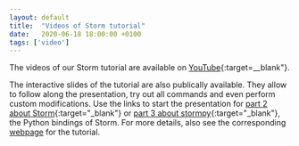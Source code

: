 ```yaml
---
layout: default
title:  "Videos of Storm tutorial"
date:   2020-06-18 18:00:00 +0100
tags: ['video']
---
```


The videos of our Storm tutorial are available on [YouTube](https://www.youtube.com/watch?v=TTfSZGiCQ3I&list=PLtEtbVzif4eg7c76bOzyreJvNVgmrj3Ub){:target=__blank"}.
<!--more-->

The interactive slides of the tutorial are also publically available.
They allow to follow along the presentation, try out all commands and even perform custom modifications.
Use the links to start the presentation for [part 2 about Storm](https://mybinder.org/v2/gh/moves-rwth/stormpyter/discotec2020?filepath=tutorial_discotec2020%2Fdiscotec_storm.ipynb){:target="_blank"} or [part 3 about stormpy](https://mybinder.org/v2/gh/moves-rwth/stormpyter/discotec2020?filepath=tutorial_discotec2020%2Fdiscotec_stormpy.ipynb){:target="_blank"}, the Python bindings of Storm.
For more details, also see the corresponding [webpage](https://github.com/moves-rwth/stormpyter/tree/master/tutorial_discotec2020) for the tutorial.

